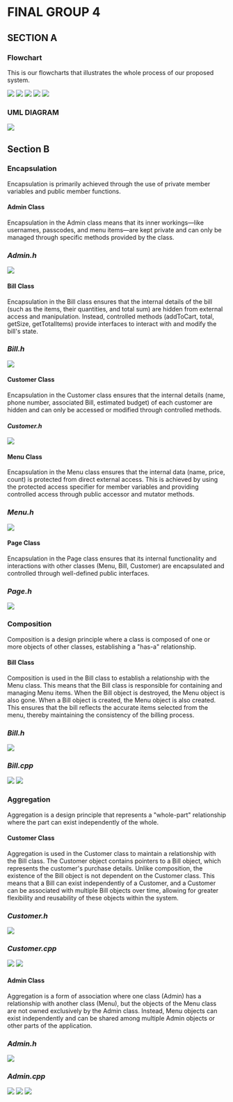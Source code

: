 # FINAL GROUP 4 #
## SECTION A 
### Flowchart
This is our flowcharts that illustrates the whole process of our proposed system.

<img src="https://github.com/jjn7702/SECJ1023-PT2/blob/main/Submission/sec04_23242/Group4%20/Final/flowchart1.png" />
<img src="https://github.com/jjn7702/SECJ1023-PT2/blob/main/Submission/sec04_23242/Group4%20/Final/flowchart2.png" />
<img src="https://github.com/jjn7702/SECJ1023-PT2/blob/main/Submission/sec04_23242/Group4%20/Final/flowchart3.png" />
<img src="https://github.com/jjn7702/SECJ1023-PT2/blob/main/Submission/sec04_23242/Group4%20/Final/flowchart4.png" />
<img src="https://github.com/jjn7702/SECJ1023-PT2/blob/main/Submission/sec04_23242/Group4%20/Final/flowchart5.png" />

### UML DIAGRAM
<img src="https://github.com/jjn7702/SECJ1023-PT2/blob/main/Submission/sec04_23242/Group4%20/Final/UML.png" />

## Section B

### Encapsulation

Encapsulation is primarily achieved through the use of private member variables and public member functions.

#### Admin Class
Encapsulation in the Admin class means that its inner workings—like usernames, passcodes, and menu items—are kept private and can only be managed through specific methods provided by the class.

### *Admin.h*
<img src="https://github.com/jjn7702/SECJ1023-PT2/blob/main/Submission/sec04_23242/Group4%20/Final/Screenshot%202024-06-26%20223448.png" />

#### Bill Class
Encapsulation in the Bill class ensures that the internal details of the bill (such as the items, their quantities, and total sum) are hidden from external access and manipulation. Instead, controlled methods (addToCart, total, getSize, getTotalItems) provide interfaces to interact with and modify the bill's state.

### *Bill.h*
<img src="https://github.com/jjn7702/SECJ1023-PT2/blob/main/Submission/sec04_23242/Group4%20/Final/images/Screenshot%202024-06-26%20223734.png" />

#### Customer Class
Encapsulation in the Customer class ensures that the internal details (name, phone number, associated Bill, estimated budget) of each customer are hidden and can only be accessed or modified through controlled methods.

#### *Customer.h*
<img src="https://github.com/jjn7702/SECJ1023-PT2/blob/main/Submission/sec04_23242/Group4%20/Final/images/Screenshot%202024-06-26%20224022.png" />

#### Menu Class
Encapsulation in the Menu class ensures that the internal data (name, price, count) is protected from direct external access. This is achieved by using the protected access specifier for member variables and providing controlled access through public accessor and mutator methods.

### *Menu.h*
<img src="https://github.com/jjn7702/SECJ1023-PT2/blob/main/Submission/sec04_23242/Group4%20/Final/images/Screenshot%202024-06-26%20224626.png" />

#### Page Class
Encapsulation in the Page class ensures that its internal functionality and interactions with other classes (Menu, Bill, Customer) are encapsulated and controlled through well-defined public interfaces.

### *Page.h*
<img src="https://github.com/jjn7702/SECJ1023-PT2/blob/main/Submission/sec04_23242/Group4%20/Final/images/Screenshot%202024-06-26%20224905.png" />

### Composition

Composition is a design principle where a class is composed of one or more objects of other classes, establishing a "has-a" relationship.

#### Bill Class
Composition is used in the Bill class to establish a relationship with the Menu class. This means that the Bill class is responsible for containing and managing Menu items. When the Bill object is destroyed, the Menu object is also gone. When a Bill object is created, the Menu object is also created. This ensures that the bill reflects the accurate items selected from the menu, thereby maintaining the consistency of the billing process.

### *Bill.h*
<img src="https://github.com/jjn7702/SECJ1023-PT2/blob/main/Submission/sec04_23242/Group4%20/Final/images/Screenshot%202024-06-26%20225532.png" />

### *Bill.cpp*
<img src="https://github.com/jjn7702/SECJ1023-PT2/blob/main/Submission/sec04_23242/Group4%20/Final/images/Screenshot%202024-06-26%20225622.png" />
<img src="https://github.com/jjn7702/SECJ1023-PT2/blob/main/Submission/sec04_23242/Group4%20/Final/images/Screenshot%202024-06-26%20225646.png" />

### Aggregation

Aggregation is a design principle that represents a "whole-part" relationship where the part can exist independently of the whole.

#### Customer Class
Aggregation is used in the Customer class to maintain a relationship with the Bill class. The Customer object contains pointers to a Bill object, which represents the customer's purchase details. Unlike composition, the existence of the Bill object is not dependent on the Customer class. This means that a Bill can exist independently of a Customer, and a Customer can be associated with multiple Bill objects over time, allowing for greater flexibility and reusability of these objects within the system.

### *Customer.h*
<img src="https://github.com/jjn7702/SECJ1023-PT2/blob/main/Submission/sec04_23242/Group4%20/Final/images/Screenshot%202024-06-26%20230018.png" />

### *Customer.cpp*
<img src="https://github.com/jjn7702/SECJ1023-PT2/blob/main/Submission/sec04_23242/Group4%20/Final/images/Screenshot%202024-06-26%20230248.png" />
<img src="https://github.com/jjn7702/SECJ1023-PT2/blob/main/Submission/sec04_23242/Group4%20/Final/images/Screenshot%202024-06-26%20230258.png" />

#### Admin Class
Aggregation is a form of association where one class (Admin) has a relationship with another class (Menu), but the objects of the Menu class are not owned exclusively by the Admin class. Instead, Menu objects can exist independently and can be shared among multiple Admin objects or other parts of the application.

### *Admin.h*
<img src="https://github.com/jjn7702/SECJ1023-PT2/blob/main/Submission/sec04_23242/Group4%20/Final/images/Screenshot%202024-06-26%20230321.png" />

### *Admin.cpp*
<img src="https://github.com/jjn7702/SECJ1023-PT2/blob/main/Submission/sec04_23242/Group4%20/Final/images/Screenshot%202024-06-26%20230409.png" />
<img src="https://github.com/jjn7702/SECJ1023-PT2/blob/main/Submission/sec04_23242/Group4%20/Final/images/Screenshot%202024-06-26%20230437.png" />
<img src="https://github.com/jjn7702/SECJ1023-PT2/blob/main/Submission/sec04_23242/Group4%20/Final/images/Screenshot%202024-06-26%20230450.png" />


